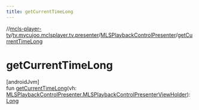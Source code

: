 ```yaml
---
title: getCurrentTimeLong
---
```

//[mcls-player-tv](../../../index.html)/[tv.mycujoo.mclsplayer.tv.presenter](../index.html)/[MLSPlaybackControlPresenter](index.html)/[getCurrentTimeLong](get-current-time-long.html)



# getCurrentTimeLong



[androidJvm]\
fun [getCurrentTimeLong](get-current-time-long.html)(vh: [MLSPlaybackControlPresenter.MLSPlaybackControlPresenterViewHolder](-m-l-s-playback-control-presenter-view-holder/index.html)): [Long](https://kotlinlang.org/api/latest/jvm/stdlib/kotlin/-long/index.html)





